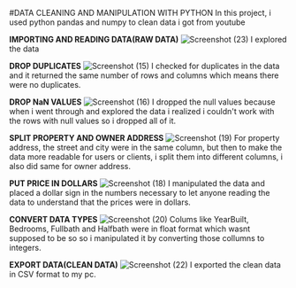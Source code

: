 #DATA CLEANING AND MANIPULATION WITH PYTHON
In this project, i used python pandas and numpy to clean data i got from youtube

**IMPORTING AND READING DATA(RAW DATA)**
![Screenshot (23)](https://github.com/Ikanabasi/Nashville_Cleaning/assets/116980575/a44b5872-140c-4aeb-8b07-5b2de5fef9a6)
I explored the data

**DROP DUPLICATES**
![Screenshot (15)](https://github.com/Ikanabasi/Nashville_Cleaning/assets/116980575/09de5d20-a5b2-40f6-a645-e468bc8e31fa)
I checked for duplicates in the data and it returned the same number of rows and columns which means there were no duplicates.

**DROP NaN VALUES**
![Screenshot (16)](https://github.com/Ikanabasi/Nashville_Cleaning/assets/116980575/2439d327-803e-432e-92c1-c66d379dcf22)
I dropped the null values because when i went through and explored the data i realized i couldn't work with the rows with null values so i dropped all of it.

**SPLIT PROPERTY AND OWNER ADDRESS**
![Screenshot (19)](https://github.com/Ikanabasi/Nashville_Cleaning/assets/116980575/b3cc60b5-10ac-4fad-950d-7743e5323d97)
For property address, the street and city were in the same column, but then to make the data more readable for users or clients, i split them into different columns, i also did same for owner address.

**PUT PRICE IN DOLLARS**
![Screenshot (18)](https://github.com/Ikanabasi/Nashville_Cleaning/assets/116980575/69091729-3436-41e0-b134-166907aed7e9)
I manipulated the data and placed a dollar sign in the numbers necessary to let anyone reading the data to understand that the prices were in dollars.

**CONVERT DATA TYPES**
![Screenshot (20)](https://github.com/Ikanabasi/Nashville_Cleaning/assets/116980575/9e98d7ed-736f-4716-b549-899faa78373e)
Colums like YearBuilt, Bedrooms, Fullbath and Halfbath were in float format which wasnt supposed to be so so i manipulated it by converting those collumns to integers.

**EXPORT DATA(CLEAN DATA)**
![Screenshot (22)](https://github.com/Ikanabasi/Nashville_Cleaning/assets/116980575/e3e92587-5afb-4337-9e55-4780d857051d)
I exported the clean data in CSV format to my pc.



